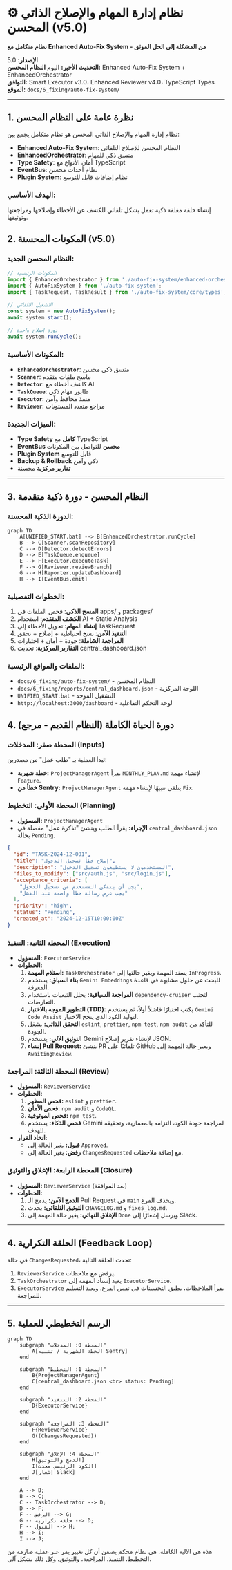 # ⚙️ نظام إدارة المهام والإصلاح الذاتي المحسن (v5.0)
**نظام متكامل مع Enhanced Auto-Fix System - من المشكلة إلى الحل الموثق**

**الإصدار:** 5.0  
**التحديث الأخير:** اليوم
**النظام المحسن:** Enhanced Auto-Fix System + EnhancedOrchestrator  
**التوافق:** Smart Executor v3.0، Enhanced Reviewer v4.0، TypeScript Types  
**الموقع:** `docs/6_fixing/auto-fix-system/`

---

## 1. نظرة عامة على النظام المحسن

نظام إدارة المهام والإصلاح الذاتي المحسن هو نظام متكامل يجمع بين:

- **Enhanced Auto-Fix System**: النظام المحسن للإصلاح التلقائي
- **EnhancedOrchestrator**: منسق ذكي للمهام
- **Type Safety**: أمان الأنواع مع TypeScript
- **EventBus**: نظام أحداث محسن
- **Plugin System**: نظام إضافات قابل للتوسع

### الهدف الأساسي:
إنشاء حلقة مغلقة ذكية تعمل بشكل تلقائي للكشف عن الأخطاء وإصلاحها ومراجعتها وتوثيقها.

## 2. المكونات المحسنة (v5.0)

### النظام المحسن الجديد:
```typescript
// المكونات الرئيسية
import { EnhancedOrchestrator } from './auto-fix-system/enhanced-orchestrator';
import { AutoFixSystem } from './auto-fix-system';
import { TaskRequest, TaskResult } from './auto-fix-system/core/types';

// التشغيل التلقائي
const system = new AutoFixSystem();
await system.start();

// دورة إصلاح واحدة
await system.runCycle();
```

### المكونات الأساسية:
- **`EnhancedOrchestrator`**: منسق ذكي محسن
- **`Scanner`**: ماسح ملفات متقدم
- **`Detector`**: كاشف أخطاء مع AI
- **`TaskQueue`**: طابور مهام ذكي
- **`Executor`**: منفذ محافظ وآمن
- **`Reviewer`**: مراجع متعدد المستويات

### الميزات الجديدة:
- **Type Safety كامل** مع TypeScript
- **EventBus محسن** للتواصل بين المكونات
- **Plugin System** قابل للتوسع
- **Backup & Rollback** ذكي وآمن
- **تقارير مركزية** محسنة

---

## 3. النظام المحسن - دورة ذكية متقدمة

### الدورة الذكية المحسنة:
```mermaid
graph TD
    A[UNIFIED_START.bat] --> B[EnhancedOrchestrator.runCycle]
    B --> C[Scanner.scanRepository]
    C --> D[Detector.detectErrors]
    D --> E[TaskQueue.enqueue]
    E --> F[Executor.executeTask]
    F --> G[Reviewer.reviewBranch]
    G --> H[Reporter.updateDashboard]
    H --> I[EventBus.emit]
```

### الخطوات التفصيلية:
1. **المسح الذكي**: فحص الملفات في apps/ و packages/
2. **الكشف المتقدم**: استخدام AI + Static Analysis
3. **إنشاء المهام**: تحويل الأخطاء إلى TaskRequest
4. **التنفيذ الآمن**: نسخ احتياطية + إصلاح + تحقق
5. **المراجعة الشاملة**: جودة + أمان + اختبارات
6. **التقارير المركزية**: تحديث central_dashboard.json

### الملفات والمواقع الرئيسية:
- `docs/6_fixing/auto-fix-system/` - النظام المحسن
- `docs/6_fixing/reports/central_dashboard.json` - اللوحة المركزية
- `UNIFIED_START.bat` - التشغيل الموحد
- `http://localhost:3000/dashboard` - لوحة التحكم التفاعلية

## 4. دورة الحياة الكاملة (النظام القديم - مرجع)

### المحطة صفر: المدخلات (Inputs)
تبدأ العملية بـ "طلب عمل" من مصدرين:
- **خطة شهرية:** `ProjectManagerAgent` يقرأ `MONTHLY_PLAN.md` لإنشاء مهمة `Feature`.
- **خطأ من Sentry:** `ProjectManagerAgent` يتلقى تنبيهًا لإنشاء مهمة `Fix`.

### المحطة الأولى: التخطيط (Planning)
- **المسؤول:** `ProjectManagerAgent`
- **الإجراء:** يقرأ الطلب وينشئ "تذكرة عمل" مفصلة في `central_dashboard.json` بحالة `Pending`.

```json
{
  "id": "TASK-2024-12-001",
  "title": "إصلاح خطأ تسجيل الدخول",
  "description": "المستخدمون لا يستطيعون تسجيل الدخول",
  "files_to_modify": ["src/auth.js", "src/login.js"],
  "acceptance_criteria": [
    "يجب أن يتمكن المستخدم من تسجيل الدخول",
    "يجب عرض رسالة خطأ واضحة عند الفشل"
  ],
  "priority": "high",
  "status": "Pending",
  "created_at": "2024-12-15T10:00:00Z"
}
```

### المحطة الثانية: التنفيذ (Execution)
- **المسؤول:** `ExecutorService`
- **الخطوات:**
  1.  **استلام المهمة:** `TaskOrchestrator` يسند المهمة ويغير حالتها إلى `InProgress`.
  2.  **بناء السياق:** يستخدم `Gemini Embeddings` للبحث عن حلول مشابهة في قاعدة المعرفة.
  3.  **المراجعة السياقية:** يحلل التبعيات باستخدام `dependency-cruiser` لتجنب التعارضات.
  4.  **التطوير الموجه بالاختبار (TDD):** يكتب اختبارًا فاشلاً أولاً، ثم يستخدم `Gemini Code Assist` لتوليد الكود الذي ينجح الاختبار.
  5.  **التحقق الذاتي:** يشغل `eslint`, `prettier`, `npm test`, `npm audit` للتأكد من الجودة.
  6.  **التوثيق الآلي:** يستخدم Gemini لإنشاء تقرير إصلاح JSON.
  7.  **إنشاء Pull Request:** ينشئ PR تلقائيًا على GitHub ويغير حالة المهمة إلى `AwaitingReview`.

### المحطة الثالثة: المراجعة (Review)
- **المسؤول:** `ReviewerService`
- **الخطوات:**
  1.  **فحص المظهر:** `eslint` و `prettier`.
  2.  **فحص الأمان:** `npm audit` و `CodeQL`.
  3.  **فحص الموثوقية:** `npm test`.
  4.  **فحص الذكاء:** يستخدم Gemini لمراجعة جودة الكود، التزامه بالمعمارية، وتحقيقه للهدف.
- **اتخاذ القرار:**
  - **قبول:** يغير الحالة إلى `Approved`.
  - **رفض:** يغير الحالة إلى `ChangesRequested` مع إضافة ملاحظات.

### المحطة الرابعة: الإغلاق والتوثيق (Closure)
- **المسؤول:** `ReviewerService` (بعد الموافقة)
- **الخطوات:**
  1.  **الدمج الآمن:** يدمج الـ Pull Request في `main` ويحذف الفرع.
  2.  **التوثيق التلقائي:** يحدث `CHANGELOG.md` و `fixes_log.md`.
  3.  **الإغلاق النهائي:** يغير حالة المهمة إلى `Done` ويرسل إشعارًا إلى Slack.

---

## 4. الحلقة التكرارية (Feedback Loop)
في حالة `ChangesRequested`، تحدث الحلقة التالية:
1.  `ReviewerService` يرفض مع ملاحظات.
2.  `TaskOrchestrator` يعيد إسناد المهمة إلى `ExecutorService`.
3.  `ExecutorService` يقرأ الملاحظات، يطبق التحسينات في نفس الفرع، ويعيد التسليم للمراجعة.

---

## 5. الرسم التخطيطي للعملية

```mermaid
graph TD
    subgraph "المحطة 0: المدخلات"
        A[الخطة الشهرية / تنبيه Sentry]
    end

    subgraph "المحطة 1: التخطيط"
        B{ProjectManagerAgent}
        C[central_dashboard.json <br> status: Pending]
    end

    subgraph "المحطة 2: التنفيذ"
        D{ExecutorService}
    end

    subgraph "المحطة 3: المراجعة"
        F{ReviewerService}
        G((ChangesRequested))
    end
    
    subgraph "المحطة 4: الإغلاق"
        H[الدمج والتوثيق]
        I[الكود الرئيسي محدث]
        J[إشعار Slack]
    end

    A --> B;
    B --> C;
    C -- TaskOrchestrator --> D;
    D --> F;
    F -- الرفض --> G;
    G -- حلقة تكرارية --> D;
    F -- القبول --> H;
    H --> I;
    I --> J;
```

هذه هي الآلية الكاملة. هي نظام محكم يضمن أن كل تغيير يمر عبر عملية صارمة من التخطيط، التنفيذ، المراجعة، والتوثيق، وكل ذلك بشكل آلي.